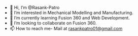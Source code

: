 - 👋 Hi, I’m @Rasank-Patro
- 👀 I’m interested in Mechanical Modelling and Manufacturing.
- 🌱 I’m currently learning Fusion 360 and Web Development.
- 💞️ I’m looking to collaborate on Fusion 360.
- 📫 How to reach me- Mail at rasankpatro01@gmail.com

<!---
Rasank-Patro/Rasank-Patro is a ✨ special ✨ repository because its `README.md` (this file) appears on your GitHub profile.
You can click the Preview link to take a look at your changes.
--->
